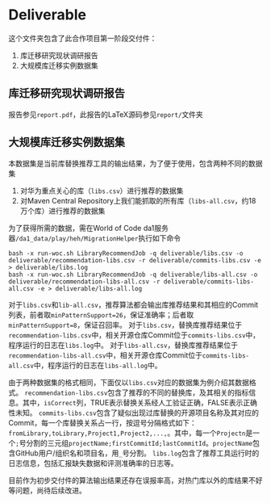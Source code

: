 # Deliverable

这个文件夹包含了此合作项目第一阶段交付件：

1. 库迁移研究现状调研报告
2. 大规模库迁移实例数据集

## 库迁移研究现状调研报告

报告参见`report.pdf`，此报告的LaTeX源码参见`report/`文件夹

## 大规模库迁移实例数据集

本数据集是当前库替换推荐工具的输出结果，为了便于使用，包含两种不同的数据集

1. 对华为重点关心的库（`libs.csv`）进行推荐的数据集
2. 对Maven Central Repository上我们能抓取的所有库（`libs-all.csv`，约18万个库）进行推荐的数据集

为了获得所需的数据，需在World of Code da1服务器`/da1_data/play/heh/MigrationHelper`执行如下命令

```shell script
bash -x run-woc.sh LibraryRecommendJob -q deliverable/libs.csv -o deliverable/recommendation-libs.csv -r deliverable/commits-libs.csv -e > deliverable/libs.log
bash -x run-woc.sh LibraryRecommendJob -q deliverable/libs-all.csv -o deliverable/recommendation-libs-all.csv -r deliverable/commits-libs-all.csv -e > deliverable/libs-all.log
```

对于`libs.csv`和`lib-all.csv`，推荐算法都会输出库推荐结果和其相应的Commit列表，前者取`minPatternSupport=26`，保证准确率；后者取`minPatternSupport=8`，保证召回率。
对于`libs.csv`，替换库推荐结果位于`recommendation-libs.csv`中，相关开源仓库Commit位于`commits-libs.csv`中，程序运行的日志在`libs.log`中。
对于`libs-all.csv`，替换库推荐结果位于`recommendation-libs-all.csv`中，相关开源仓库Commit位于`commits-libs-all.csv`中，程序运行的日志在`libs-all.log`中。

由于两种数据集的格式相同，下面仅以`libs.csv`对应的数据集为例介绍其数据格式。
`recommendation-libs.csv`包含了推荐的不同的替换库，及其相关的指标信息。其中，`isCorrect`列，TRUE表示替换关系经人工验证正确，FALSE表示正确性未知。
`commits-libs.csv`包含了疑似出现过库替换的开源项目名称及其对应的Commit，每一个库替换关系占一行，按逗号分隔格式如下：`fromLibrary,toLibrary,Project1,Project2,...,`。其中，每一个`Projectn`是一个`;`号分割的三元组`projectName;firstCommitId;lastCommitId`。`projectName`包含GitHub用户/组织名和项目名，用`_`号分割。
`libs.log`包含了推荐工具运行时的日志信息，包括汇报缺失数据和评测准确率的日志等。

目前作为初步交付件的算法输出结果还存在误报率高，对热门库以外的库结果不好等问题，尚待后续改进。

